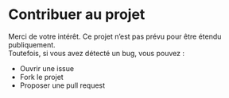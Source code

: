 # Contribuer au projet

Merci de votre intérêt. Ce projet n’est pas prévu pour être étendu publiquement.  
Toutefois, si vous avez détecté un bug, vous pouvez :
- Ouvrir une issue
- Fork le projet
- Proposer une pull request
